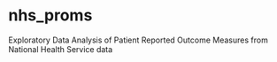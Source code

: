 # nhs_proms
Exploratory Data Analysis of Patient Reported Outcome Measures from National Health Service data
